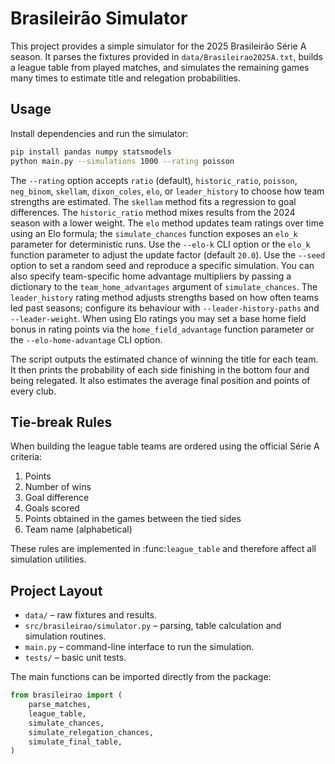 # Brasileirão Simulator

This project provides a simple simulator for the 2025 Brasileirão Série A season. It parses the fixtures provided in `data/Brasileirao2025A.txt`, builds a league table from played matches, and simulates the remaining games many times to estimate title and relegation probabilities.

## Usage

Install dependencies and run the simulator:

```bash
pip install pandas numpy statsmodels
python main.py --simulations 1000 --rating poisson
```

The `--rating` option accepts `ratio` (default), `historic_ratio`, `poisson`,
`neg_binom`, `skellam`, `dixon_coles`, `elo`, or `leader_history` to choose how team
strengths are estimated. The `skellam` method fits a regression to goal
differences. The `historic_ratio` method
mixes results from the 2024 season with a lower weight. The `elo` method
updates team ratings over time using an Elo formula; the `simulate_chances`
function exposes an `elo_k` parameter for deterministic runs. Use the
`--elo-k` CLI option or the `elo_k` function parameter to adjust the update
factor (default `20.0`). Use the `--seed` option to set a random seed and
reproduce a specific simulation. You can also specify team-specific home
advantage multipliers by passing a dictionary to the `team_home_advantages`
argument of `simulate_chances`. The `leader_history` rating method adjusts
strengths based on how often teams led past seasons; configure its behaviour
with `--leader-history-paths` and `--leader-weight`. When using Elo ratings you
may set a base home field bonus in rating points via the `home_field_advantage`
function parameter or the `--elo-home-advantage` CLI option.

The script outputs the estimated chance of winning the title for each team. It then prints the probability of each side finishing in the bottom four and being relegated.
It also estimates the average final position and points of every club.

## Tie-break Rules

When building the league table teams are ordered using the official Série A
criteria:

1. Points
2. Number of wins
3. Goal difference
4. Goals scored
5. Points obtained in the games between the tied sides
6. Team name (alphabetical)

These rules are implemented in :func:`league_table` and therefore affect all
simulation utilities.

## Project Layout

- `data/` – raw fixtures and results.
- `src/brasileirao/simulator.py` – parsing, table calculation and simulation routines.
- `main.py` – command-line interface to run the simulation.
- `tests/` – basic unit tests.

The main functions can be imported directly from the package:

```python
from brasileirao import (
    parse_matches,
    league_table,
    simulate_chances,
    simulate_relegation_chances,
    simulate_final_table,
)
```

